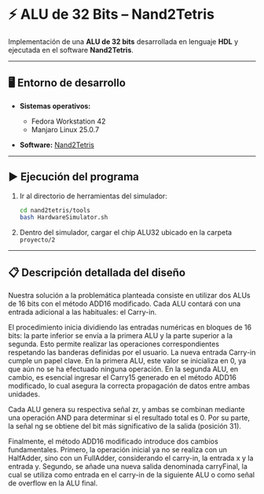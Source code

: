 # ⚡ ALU de 32 Bits – Nand2Tetris

Implementación de una **ALU de 32 bits** desarrollada en lenguaje **HDL** y ejecutada en el software **Nand2Tetris**.  

---

## 🖥️ Entorno de desarrollo

- **Sistemas operativos:** 
   * Fedora Workstation 42
   * Manjaro Linux 25.0.7

- **Software:** [Nand2Tetris](https://www.nand2tetris.org/)  

---

## ▶️ Ejecución del programa

1. Ir al directorio de herramientas del simulador:

   ```bash
   cd nand2tetris/tools
   bash HardwareSimulator.sh
   ```
2. Dentro del simulador, cargar el chip ALU32 ubicado en la carpeta `proyecto/2`

---

## 📋 Descripción detallada del diseño 
Nuestra solución a la problemática planteada consiste en utilizar dos ALUs de 16 bits con el
método ADD16 modificado. Cada ALU contará con una entrada adicional a las habituales: el
Carry-in.

El procedimiento inicia dividiendo las entradas numéricas en bloques de 16 bits: la parte
inferior se envía a la primera ALU y la parte superior a la segunda. Esto permite realizar las
operaciones correspondientes respetando las banderas definidas por el usuario.
La nueva entrada Carry-in cumple un papel clave. En la primera ALU, este valor se inicializa
en 0, ya que aún no se ha efectuado ninguna operación. En la segunda ALU, en cambio, es
esencial ingresar el Carry15 generado en el método ADD16 modificado, lo cual asegura la
correcta propagación de datos entre ambas unidades.

Cada ALU genera su respectiva señal zr, y ambas se combinan mediante una operación AND
para determinar si el resultado total es 0. Por su parte, la señal ng se obtiene del bit más
significativo de la salida (posición 31).

Finalmente, el método ADD16 modificado introduce dos cambios fundamentales. Primero, la
operación inicial ya no se realiza con un HalfAdder, sino con un FullAdder, considerando el
carry-in, la entrada x y la entrada y. Segundo, se añade una nueva salida denominada
carryFinal, la cual se utiliza como entrada en el carry-in de la siguiente ALU o como señal de
overflow en la ALU final.
